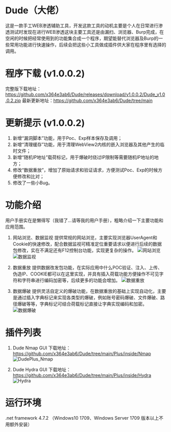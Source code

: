 # Dude（大佬）

这是一款手工WEB渗透辅助工具，开发这款工具的动机主要是个人在日常进行渗透测试时发现在进行WEB渗透这块主要工具还是由漏扫、浏览器、Burp完成，在空闲的时候把经常使用到的功能集合成一个程序，期望能替代浏览器及Burp的一些常用功能进行快速操作，后续会把这些小工具做成插件供大家在程序里有选择的调用。

# 程序下载 (v1.0.0.2)
完整版下载地址：https://github.com/x364e3ab6/Dude/releases/download/v1.0.0.2/Dude_v1.0.0.2.zip
最新更新地址：https://github.com/x364e3ab6/Dude/tree/main

# 更新提示 (v1.0.0.2)
1. 新增“漏洞脚本”功能，用于Poc、Exp样本保存及调用；
2. 新增“清理缓存”功能，用于清理WebView2内核的嵌入浏览器及其他产生的临时文件；
3. 新增“随机IP地址”载荷标记，用于爆破时绕过IP限制等需要随机IP地址的地方；
4. 修改“数据重放”，增加了原始请求和验证请求，方便测试Poc、Exp的时候方便修改和比对；
5. 修改了一些小Bug。

# 功能介绍
用户手册实在是懒得写（我错了...请等我的用户手册），粗略介绍一下主要功能和应用范围。

1. 网站浏览、数据监视
  提供常规的网站浏览，主要实现浏览器UserAgent和Cookie的快速修改，配合数据监视可精准定位重要请求以便进行后续的数据包修改，实在不满足还有F12控制台功能，实现更复杂的操作。
    ![网站浏览](https://user-images.githubusercontent.com/73023058/216890682-8df98fff-7f58-47c4-937e-faf1ca7aa8fd.png)
    ![数据监视](https://user-images.githubusercontent.com/73023058/216890669-cb6e7ef5-1c4e-4f4e-aab1-f29a1e5bf607.png)
   
2. 数据重放
提供数据改发包功能，在实际应用中什么POC验证、注入、上传、伪造IP、COOKIE都可以在这里实现，并具有插入荷载功能方便操作不可见字符和字符串进行编码加密等，后续更多的功能会增加。
    ![数据重放](https://user-images.githubusercontent.com/73023058/216890722-5171a8ce-2604-4503-b1f4-681a8d12b69d.png)
    
3. 数据爆破
提供灵活自定义的爆破功能，在数据重放的基础上实现自动化，主要是通过插入字典标记来实现各类型的爆破，例如账号密码爆破、文件爆破、路径爆破等等，字典标记可结合荷载标记直接让字典实现编码和加密。
    ![数据爆破](https://user-images.githubusercontent.com/73023058/216890747-b0dfd274-d110-497a-9255-d092ceda8e57.png)
    
# 插件列表
1. Dude Nmap GUI 下载地址：https://github.com/x364e3ab6/Dude/tree/main/Plus/inside/Nmap
    ![DudePlus_Nmap](https://user-images.githubusercontent.com/73023058/217595152-3b257f4c-bd3b-406a-994c-a3b8dd766063.png)
    
2. Dude Hydra GUI 下载地址：https://github.com/x364e3ab6/Dude/tree/main/Plus/inside/Hydra
    ![Hydra](https://user-images.githubusercontent.com/73023058/218430151-5db60358-69c4-4b4f-b8bf-82eaa971b7dd.jpg)

# 运行环境
.net framework 4.7.2 （Windows10 1709、Windows Server 1709 版本以上不用额外安装）

